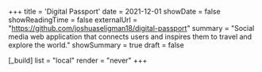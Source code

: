 +++
title = 'Digital Passport'
date = 2021-12-01
showDate = false
showReadingTime = false
externalUrl = "https://github.com/joshuaseligman18/digital-passport"
summary = "Social media web application that connects users and inspires them to travel and explore the world."
showSummary = true
draft = false

[_build]
    list = "local"
    render = "never"
+++
